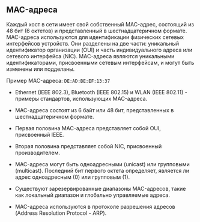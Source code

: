 ## **MAC-адреса**

Каждый хост в сети имеет свой собственный MAC-адрес, состоящий из 48 бит (6 октетов) и представленный в шестнадцатеричном формате. MAC-адреса используются для идентификации физических сетевых интерфейсов устройств. Они разделены на две части: уникальный идентификатор организации (OUI) и часть индивидуального адреса или сетевого интерфейса (NIC). MAC-адреса являются уникальными идентификаторами, присвоенными сетевым интерфейсам, и могут быть изменены или подделаны.

Пример MAC-адреса: `DE:AD:BE:EF:13:37`

- Ethernet (IEEE 802.3), Bluetooth (IEEE 802.15) и WLAN (IEEE 802.11) - примеры стандартов, использующих MAC-адреса.

- MAC-адреса состоят из 6 байт или 48 бит, представленных в шестнадцатеричном формате.

- Первая половина MAC-адреса представляет собой OUI, присвоенный IEEE.

- Вторая половина представляет собой NIC, присвоенный производителем.

- MAC-адреса могут быть одноадресными (unicast) или групповыми (multicast). Последний бит первого октета определяет, является ли адрес одноадресным (0) или групповым (1).

- Существуют зарезервированные диапазоны MAC-адресов, такие как локальный диапазон и глобально управляемые адреса.

- MAC-адреса используются в протоколе разрешения адресов (Address Resolution Protocol - ARP).